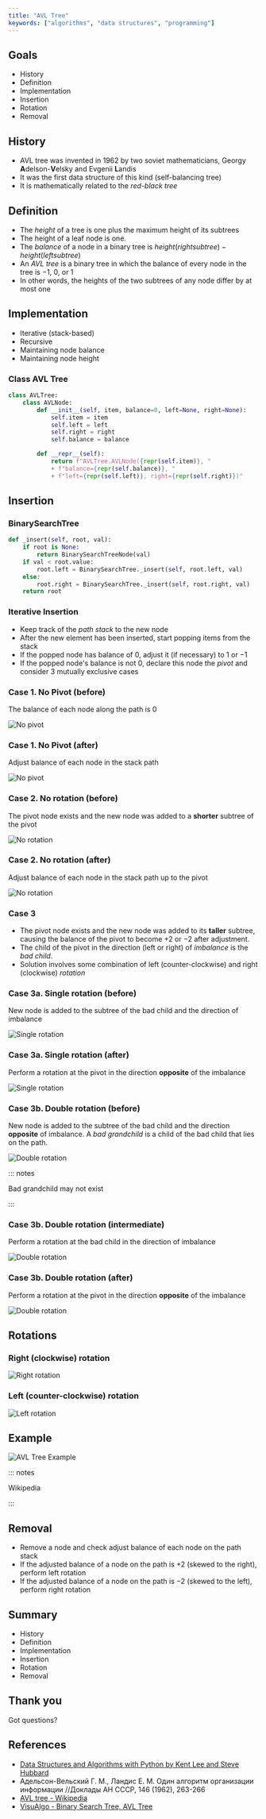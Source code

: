 ```yaml
---
title: "AVL Tree"
keywords: ["algorithms", "data structures", "programming"]
---
```


## Goals

- History
- Definition
- Implementation
- Insertion
- Rotation
- Removal

## History

- AVL tree was invented in 1962 by two soviet mathematicians, Georgy **A**delson-**V**elsky and Evgenii **L**andis
- It was the first data structure of this kind (self-balancing tree)
- It is mathematically related to the _red-black tree_

## Definition

- The _height_ of a tree is one plus the maximum height of its subtrees
- The height of a leaf node is one.
- The _balance_ of a node in a binary tree is $height(right subtree)-height(left subtree)$
- An _AVL tree_ is a binary tree in which the balance of every node in the tree is −1, 0, or 1
- In other words, the heights of the two subtrees of any node differ by at most one

## Implementation

- Iterative (stack-based)
- Recursive
- Maintaining node balance
- Maintaining node height

### Class AVL Tree

```python
class AVLTree:
    class AVLNode:
        def __init__(self, item, balance=0, left=None, right=None):
            self.item = item
            self.left = left
            self.right = right
            self.balance = balance

        def __repr__(self):
            return f"AVLTree.AVLNode({repr(self.item)}, "
            + f"balance={repr(self.balance)}, "
            + f"left={repr(self.left)}, right={repr(self.right)})"
```

## Insertion

### BinarySearchTree

```python
def _insert(self, root, val):
    if root is None:
        return BinarySearchTreeNode(val)
    if val < root.value:
        root.left = BinarySearchTree._insert(self, root.left, val)
    else:
        root.right = BinarySearchTree._insert(self, root.right, val)
    return root
```

### Iterative Insertion

- Keep track of the _path stack_ to the new node
- After the new element has been inserted, start popping items from the stack
- If the popped node has balance of $0$, adjust it (if necessary) to $1$ or $-1$
- If the popped node's balance is not $0$, declare this node the _pivot_ and consider 3 mutually exclusive cases

### Case 1. No Pivot (before)

The balance of each node along the path is $0$

![No pivot](images/avlcase1a.png)

### Case 1. No Pivot (after)

Adjust balance of each node in the stack path

![No pivot](images/avlcase1b.png)

### Case 2. No rotation (before)

The pivot node exists and the new node was added to a **shorter** subtree of the pivot

![No rotation](images/avlcase2a.png)

### Case 2. No rotation (after)

Adjust balance of each node in the stack path up to the pivot

![No rotation](images/avlcase2b.png)

### Case 3

- The pivot node exists and the new node was added to its **taller** subtree, causing the balance of the pivot to become $+2$ or $-2$ after adjustment.
- The child of the pivot in the direction (left or right) of _imbalance_ is the _bad child_.
- Solution involves some combination of left (counter-clockwise) and right (clockwise) _rotation_

### Case 3a. Single rotation (before)

New node is added to the subtree of the bad child and the direction of imbalance

![Single rotation](images/avlcase3aa.png)

### Case 3a. Single rotation (after)

Perform a rotation at the pivot in the direction **opposite** of the imbalance

![Single rotation](images/avlcase3ab.png)

### Case 3b. Double rotation (before)

New node is added to the subtree of the bad child and the direction **opposite** of imbalance. A _bad grandchild_ is a child of the bad child that lies on the path.

![Double rotation](images/avlcase3ba.png)

::: notes

Bad grandchild may not exist

:::

### Case 3b. Double rotation (intermediate)

Perform a rotation at the bad child in the direction of imbalance

![Double rotation](images/avlcase3bb.png)

### Case 3b. Double rotation (after)

Perform a rotation at the pivot in the direction **opposite** of the imbalance

![Double rotation](images/avlcase3bc.png)

## Rotations

### Right (clockwise) rotation

![Right rotation](images/avl_rot_right.png)

### Left (counter-clockwise) rotation

![Left rotation](images/avl_rot_left.png)

## Example

![AVL Tree Example](images/avl_example.gif)

::: notes

Wikipedia

:::

## Removal

- Remove a node and check adjust balance of each node on the path stack
- If the adjusted balance of a node on the path is $+2$ (skewed to the right), perform left rotation
- If the adjusted balance of a node on the path is $-2$ (skewed to the left), perform right rotation

## Summary

- History
- Definition
- Implementation
- Insertion
- Rotation
- Removal

## Thank you

Got questions?

## References

- [Data Structures and Algorithms with Python by Kent Lee and Steve Hubbard](https://dl.acm.org/citation.cfm?id=2732680)
- Адельсон-Вельский Г. М., Ландис Е. М. Один алгоритм организации информации //Доклады АН СССР, 146 (1962), 263-266
- [AVL tree - Wikipedia](https://en.wikipedia.org/wiki/AVL_tree)
- [VisuAlgo - Binary Search Tree, AVL Tree](https://visualgo.net/en/bst)
